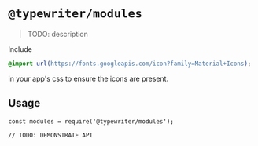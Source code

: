 # `@typewriter/modules`

> TODO: description

Include

```css
@import url(https://fonts.googleapis.com/icon?family=Material+Icons);
```

in your app's css to ensure the icons are present.

## Usage

```
const modules = require('@typewriter/modules');

// TODO: DEMONSTRATE API
```

